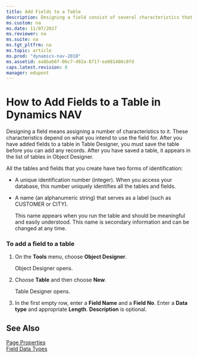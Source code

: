 ```yaml
---
title: Add Fields to a Table
description: Designing a field consist of several characteristics that depend on usability. Tables and fields are identified by unique identification number or a name.
ms.custom: na
ms.date: 11/07/2017
ms.reviewer: na
ms.suite: na
ms.tgt_pltfrm: na
ms.topic: article
ms.prod: "dynamics-nav-2018"
ms.assetid: ea8bab6f-06c7-492a-8717-ea981486c8fd
caps.latest.revision: 8
manager: edupont
---
```

# How to Add Fields to a Table in Dynamics NAV
Designing a field means assigning a number of characteristics to it. These characteristics depend on what you intend to use the field for. After you have added fields to a table in Table Designer, you must save the table before you can add any records. After you have saved a table, it appears in the list of tables in Object Designer.  
  
 All the tables and fields that you create have two forms of identification:  
  
- A unique identification number \(integer\). When you access your database, this number uniquely identifies all the tables and fields.  
  
- A name \(an alphanumeric string\) that serves as a label \(such as CUSTOMER or CITY\).  
  
  This name appears when you run the table and should be meaningful and easily understood. This name is secondary information and can be changed at any time.  
  
### To add a field to a table  
  
1.  On the **Tools** menu, choose **Object Designer**.  
  
     Object Designer opens.  
  
2.  Choose **Table** and then choose **New**.  
  
     Table Designer opens.  
  
3.  In the first empty row, enter a **Field Name** and a **Field No**. Enter a **Data type** and appropriate **Length**. **Description** is optional.  
  
## See Also  
 [Page Properties](Page-Properties.md)   
 [Field Data Types](Field-Data-Types.md)